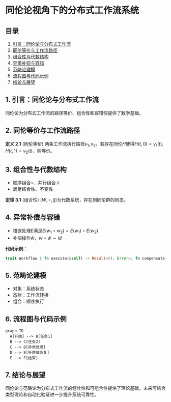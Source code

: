 # 同伦论视角下的分布式工作流系统

## 目录
1. [引言：同伦论与分布式工作流](#1-引言同伦论与分布式工作流)
2. [同伦等价与工作流路径](#2-同伦等价与工作流路径)
3. [组合性与代数结构](#3-组合性与代数结构)
4. [异常补偿与容错](#4-异常补偿与容错)
5. [范畴论建模](#5-范畴论建模)
6. [流程图与代码示例](#6-流程图与代码示例)
7. [结论与展望](#7-结论与展望)

## 1. 引言：同伦论与分布式工作流

同伦论为分布式工作流的路径等价、组合性和容错性提供了数学基础。

## 2. 同伦等价与工作流路径

**定义 2.1** (同伦等价) 两条工作流执行路径$\gamma_1, \gamma_2$，若存在同伦$H$使得$H(t,0)=\gamma_1(t), H(t,1)=\gamma_2(t)$，则等价。

## 3. 组合性与代数结构

- 顺序组合$\circ$、并行组合$\parallel$
- 满足结合性、不变性

**定理 3.1** (组合性) $(W, \circ, \parallel)$为代数系统，存在到同伦群的同态。

## 4. 异常补偿与容错

- 错误处理$E$满足$E(w_1 \circ w_2)=E(w_1)\circ E(w_2)$
- 补偿操作$\bar{w}$，$w\circ\bar{w}\sim id$

**代码示例**：
```rust
trait Workflow { fn execute(&self) -> Result<(), Error>; fn compensate(&self); }
```

## 5. 范畴论建模

- 对象：系统状态
- 态射：工作流转换
- 组合：顺序执行

## 6. 流程图与代码示例

```mermaid
graph TD
  A[开始] --> B[任务1]
  B --> C[任务2]
  C --> D[异常处理]
  D --> E[补偿或恢复]
  E --> F[结束]
```

## 7. 结论与展望

同伦论与范畴论为分布式工作流的健壮性和可组合性提供了理论基础，未来可结合类型理论和自动化验证进一步提升系统可靠性。 